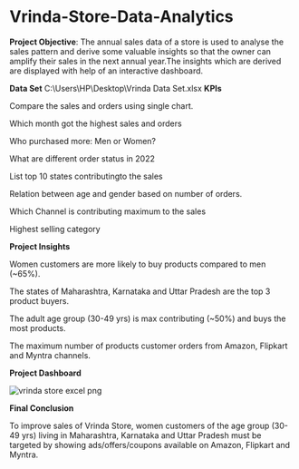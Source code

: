 # Vrinda-Store-Data-Analytics
**Project Objective**:
The annual sales data of a store is used to analyse the sales pattern and derive some valuable insights so that the owner can amplify their sales in the next annual year.The insights which are derived are displayed with help of an interactive dashboard.

**Data Set**
C:\Users\HP\Desktop\Vrinda Data Set.xlsx
**KPIs**

Compare the sales and orders using single chart.

Which month got the highest sales and orders

Who purchased more: Men or Women?

What are different order status in 2022

List top 10 states contributingto the sales

Relation between age and gender based on number of orders.

Which Channel is contributing maximum to the sales

Highest selling category

**Project Insights**

Women customers are more likely to buy products compared to men (~65%).

The states of Maharashtra, Karnataka and Uttar Pradesh are the top 3 product buyers.

The adult age group (30-49 yrs) is max contributing (~50%) and buys the most products.

The maximum number of products customer orders from Amazon, Flipkart and Myntra channels.

**Project Dashboard**

![vrinda store excel png](https://github.com/aman44478/Vrinda-Store-Data-Analytics/assets/143328397/6a447f3b-fed6-4c00-9418-9bd212f150e3)

**Final Conclusion**

To improve sales of Vrinda Store, women customers of the age group (30-49 yrs) living in Maharashtra, Karnataka and Uttar Pradesh must be targeted by showing ads/offers/coupons available on Amazon, Flipkart and Myntra.
